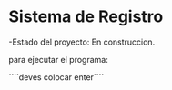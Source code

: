 <h1>Sistema de Registro</h1>

-Estado del proyecto: En construccion.

para ejecutar el programa:

´´´´deves colocar enter´´´´
